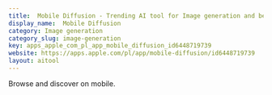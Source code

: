 ```yaml
---
title:  Mobile Diffusion - Trending AI tool for Image generation and best alternatives
display_name:  Mobile Diffusion
category: Image generation
category_slug: image-generation
key: apps_apple_com_pl_app_mobile_diffusion_id6448719739
website: https://apps.apple.com/pl/app/mobile-diffusion/id6448719739
layout: aitool
---
```


Browse and discover on mobile.
